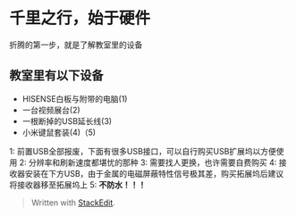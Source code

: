# 千里之行，始于硬件

折腾的第一步，就是了解教室里的设备

## 教室里有以下设备

- HISENSE白板与附带的电脑(1)
- 一台视频展台(2)
- 一根断掉的USB延长线(3)
- 小米键鼠套装(4)（5)

 1: 前置USB全部报废，下面有很多USB接口，可以自行购买USB扩展坞以方便使用
 2: 分辨率和刷新速度都堪忧的那种
 3: 需要找人更换，也许需要自费购买
 4: 接收器安装在下方USB，由于金属的电磁屏蔽特性信号极其差，购买拓展坞后建议将接收器移至拓展坞上
 5: __不防水！！！__

> Written with [StackEdit](https://stackedit.cn/).
<!--stackedit_data:
eyJoaXN0b3J5IjpbMTU1ODIzNTEwOCwxNTI4MTU5MDA3LC0xNj
cyODc4Njc5XX0=
-->
